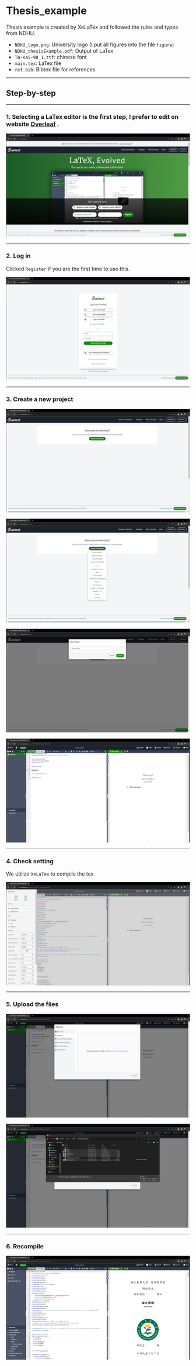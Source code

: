 # Thesis_example

Thesis example is created by XeLaTex and followed the rules and types from NDHU.

* `NDHU_logo.png`: University logo (I put all figures into the file `figure`)
* `NDHU_thesisExample.pdf`: Output of LaTex
* `TW-Kai-98_1.ttf`: chinese font
* `main.tex`: LaTex file
* `ref.bib`: Bibtex file for references

****

## Step-by-step

****

### 1. Selecting a LaTex editor is the first step, I prefer to edit on website [Overleaf](https://www.overleaf.com/) .

![](figure\overleaf_web.jpg)

****

### 2. Log in

Clicked `Register` if you are the first time to use this.

![](figure\overleaf_login.jpg)

****

### 3. Create a new project

![](figure\overleaf_create.jpg)

![](figure\overleaf_create_bp.jpg)

![](figure\overleaf_project_name.jpg)

![](figure\overleaf_editor.jpg)

****

### 4. Check setting

We utilize `XeLaTex` to compile the tex.

![](figure\overleaf_setting.jpg)

****

### 5. Upload the files

![](figure\overleaf_upload.jpg)

![](figure\overleaf_selectfiles.jpg)

****

### 6. Recompile

![](figure\overleaf_recompile.jpg)



